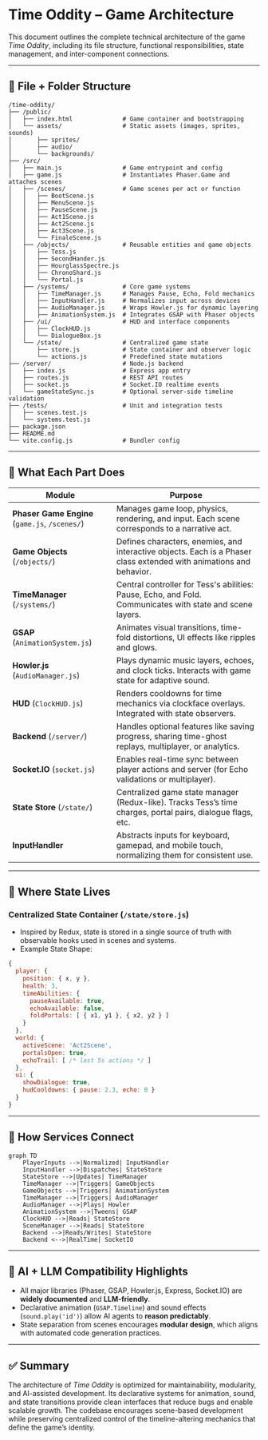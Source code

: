 # Time Oddity – Game Architecture

This document outlines the complete technical architecture of the game *Time Oddity*, including its file structure, functional responsibilities, state management, and inter-component connections.

---

## 📁 File + Folder Structure

```
/time-oddity/
├── /public/
│   ├── index.html              # Game container and bootstrapping
│   └── assets/                 # Static assets (images, sprites, sounds)
│       ├── sprites/
│       ├── audio/
│       └── backgrounds/
├── /src/
│   ├── main.js                 # Game entrypoint and config
│   ├── game.js                 # Instantiates Phaser.Game and attaches scenes
│   ├── /scenes/                # Game scenes per act or function
│   │   ├── BootScene.js
│   │   ├── MenuScene.js
│   │   ├── PauseScene.js
│   │   ├── Act1Scene.js
│   │   ├── Act2Scene.js
│   │   ├── Act3Scene.js
│   │   └── FinaleScene.js
│   ├── /objects/               # Reusable entities and game objects
│   │   ├── Tess.js
│   │   ├── SecondHander.js
│   │   ├── HourglassSpectre.js
│   │   ├── ChronoShard.js
│   │   └── Portal.js
│   ├── /systems/               # Core game systems
│   │   ├── TimeManager.js      # Manages Pause, Echo, Fold mechanics
│   │   ├── InputHandler.js     # Normalizes input across devices
│   │   ├── AudioManager.js     # Wraps Howler.js for dynamic layering
│   │   ├── AnimationSystem.js  # Integrates GSAP with Phaser objects
│   ├── /ui/                    # HUD and interface components
│   │   ├── ClockHUD.js
│   │   └── DialogueBox.js
│   └── /state/                 # Centralized game state
│       ├── store.js            # State container and observer logic
│       └── actions.js          # Predefined state mutations
├── /server/                    # Node.js backend
│   ├── index.js                # Express app entry
│   ├── routes.js               # REST API routes
│   ├── socket.js               # Socket.IO realtime events
│   └── gameStateSync.js        # Optional server-side timeline validation
├── /tests/                     # Unit and integration tests
│   ├── scenes.test.js
│   └── systems.test.js
├── package.json
├── README.md
└── vite.config.js              # Bundler config
```

---

## 🧩 What Each Part Does

| Module | Purpose |
|--------|---------|
| **Phaser Game Engine** (`game.js`, `/scenes/`) | Manages game loop, physics, rendering, and input. Each scene corresponds to a narrative act. |
| **Game Objects** (`/objects/`) | Defines characters, enemies, and interactive objects. Each is a Phaser class extended with animations and behavior. |
| **TimeManager** (`/systems/`) | Central controller for Tess's abilities: Pause, Echo, and Fold. Communicates with state and scene layers. |
| **GSAP** (`AnimationSystem.js`) | Animates visual transitions, time-fold distortions, UI effects like ripples and glows. |
| **Howler.js** (`AudioManager.js`) | Plays dynamic music layers, echoes, and clock ticks. Interacts with game state for adaptive sound. |
| **HUD** (`ClockHUD.js`) | Renders cooldowns for time mechanics via clockface overlays. Integrated with state observers. |
| **Backend** (`/server/`) | Handles optional features like saving progress, sharing time-ghost replays, multiplayer, or analytics. |
| **Socket.IO** (`socket.js`) | Enables real-time sync between player actions and server (for Echo validations or multiplayer). |
| **State Store** (`/state/`) | Centralized game state manager (Redux-like). Tracks Tess’s time charges, portal pairs, dialogue flags, etc. |
| **InputHandler** | Abstracts inputs for keyboard, gamepad, and mobile touch, normalizing them for consistent use. |

---

## 🧠 Where State Lives

### Centralized State Container (`/state/store.js`)
- Inspired by Redux, state is stored in a single source of truth with observable hooks used in scenes and systems.
- Example State Shape:
```js
{
  player: {
    position: { x, y },
    health: 3,
    timeAbilities: {
      pauseAvailable: true,
      echoAvailable: false,
      foldPortals: [ { x1, y1 }, { x2, y2 } ]
    }
  },
  world: {
    activeScene: 'Act2Scene',
    portalsOpen: true,
    echoTrail: [ /* last 5s actions */ ]
  },
  ui: {
    showDialogue: true,
    hudCooldowns: { pause: 2.3, echo: 0 }
  }
}
```

---

## 🔗 How Services Connect

```mermaid
graph TD
    PlayerInputs -->|Normalized| InputHandler
    InputHandler -->|Dispatches| StateStore
    StateStore -->|Updates| TimeManager
    TimeManager -->|Triggers| GameObjects
    GameObjects -->|Triggers| AnimationSystem
    TimeManager -->|Triggers| AudioManager
    AudioManager -->|Plays| Howler
    AnimationSystem -->|Tweens| GSAP
    ClockHUD -->|Reads| StateStore
    SceneManager -->|Reads| StateStore
    Backend -->|Reads/Writes| StateStore
    Backend <-->|RealTime| SocketIO
```

---

## 🧠 AI + LLM Compatibility Highlights

- All major libraries (Phaser, GSAP, Howler.js, Express, Socket.IO) are **widely documented** and **LLM-friendly**.
- Declarative animation (`GSAP.Timeline`) and sound effects (`sound.play('id')`) allow AI agents to **reason predictably**.
- State separation from scenes encourages **modular design**, which aligns with automated code generation practices.

---

## ✅ Summary

The architecture of *Time Oddity* is optimized for maintainability, modularity, and AI-assisted development. Its declarative systems for animation, sound, and state transitions provide clean interfaces that reduce bugs and enable scalable growth. The codebase encourages scene-based development while preserving centralized control of the timeline-altering mechanics that define the game’s identity.

